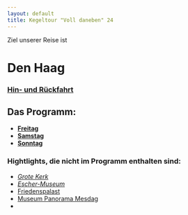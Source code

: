 ```yaml
---
layout: default
title: Kegeltour "Voll daneben" 24
---
```


Ziel unserer Reise ist 

Den Haag
========

### [Hin- und Rückfahrt](zugfahrt)

## Das Programm:

- **[Freitag](freitag)**
- **[Samstag](samstag)**
- **[Sonntag](sonntag)**

### Hightlights, die nicht im Programm enthalten sind:

- [*Grote Kerk*](https://maps.app.goo.gl/PE3hDkZoaD7T8wJ58)
- [*Escher-Museum*](https://maps.app.goo.gl/JbqUmnVg7CV9USwT6)
- [Friedenspalast](https://maps.app.goo.gl/wCciCtoUQoq8q5sM8)
- [Museum Panorama Mesdag](https://maps.app.goo.gl/n4AL8yrqA35xxzNQ8)
- 
